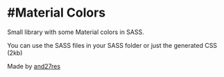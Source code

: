 #Material Colors
===============

Small library with some Material colors in SASS. 

You can use the SASS files in your SASS folder or just the generated CSS (2kb)

Made by [and27res](http://twitter.com/and27res)
